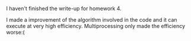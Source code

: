 I haven't finished the write-up for homework 4. 

I made a improvement of the algorithm involved in the code and it can execute at very high efficiency. 
Multiprocessing only made the efficiency worse:(
